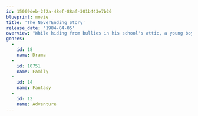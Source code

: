 ```yaml
---
id: 15069deb-2f2a-48ef-88af-301b443e7b26
blueprint: movie
title: 'The NeverEnding Story'
release_date: '1984-04-05'
overview: "While hiding from bullies in his school's attic, a young boy discovers the extraordinary land of Fantasia, through a magical book called The Neverending Story. The book tells the tale of Atreyu, a young warrior who, with the help of a luck dragon named Falkor, must save Fantasia from the destruction of The Nothing."
genres:
  -
    id: 18
    name: Drama
  -
    id: 10751
    name: Family
  -
    id: 14
    name: Fantasy
  -
    id: 12
    name: Adventure
---
```

